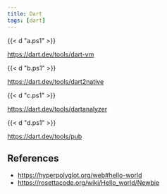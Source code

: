 ```yaml
---
title: Dart
tags: [dart]
---
```


{{< d "a.ps1" >}}

<https://dart.dev/tools/dart-vm>

{{< d "b.ps1" >}}

<https://dart.dev/tools/dart2native>

{{< d "c.ps1" >}}

<https://dart.dev/tools/dartanalyzer>

{{< d "d.ps1" >}}

<https://dart.dev/tools/pub>

## References

- <https://hyperpolyglot.org/web#hello-world>
- <https://rosettacode.org/wiki/Hello_world/Newbie>
